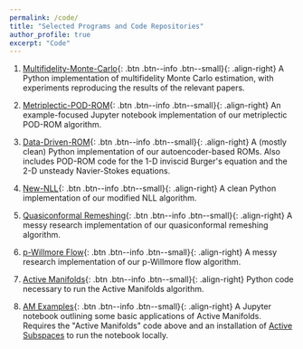 ```yaml
---
permalink: /code/
title: "Selected Programs and Code Repositories"
author_profile: true
excerpt: "Code"
---
```


1. [Multifidelity-Monte-Carlo](https://github.com/agrubertx/Multifidelity-Monte-Carlo){: .btn .btn--info .btn--small}{: .align-right}  A Python implementation of multifidelity Monte Carlo estimation, with experiments reproducing the results of the relevant papers.

1. [Metriplectic-POD-ROM](https://github.com/agrubertx/metriplectic_POD-ROM){: .btn .btn--info .btn--small}{: .align-right}  An example-focused Jupyter notebook implementation of our metriplectic POD-ROM algorithm.

1. [Data-Driven-ROM](https://github.com/agrubertx/Data-Driven-ROM){: .btn .btn--info .btn--small}{: .align-right}  A (mostly clean) Python implementation of our autoencoder-based ROMs.  Also includes POD-ROM code for the 1-D inviscid Burger's equation and the 2-D unsteady Navier-Stokes equations.

1. [New-NLL](https://github.com/agrubertx/New-NLL){: .btn .btn--info .btn--small}{: .align-right}  A clean Python implementation of our modified NLL algorithm.

1. [Quasiconformal Remeshing](https://github.com/agrubertx/MyFEMuS/tree/anthony/applications/Conformal/ex8){: .btn .btn--info .btn--small}{: .align-right}  A messy research implementation of our quasiconformal remeshing algorithm.

1. [p-Willmore Flow](https://github.com/agrubertx/MyFEMuS/tree/anthony/applications/Willmore/WillmoreSurface/ex1){: .btn .btn--info .btn--small}{: .align-right}  A messy research implementation of our p-Willmore flow algorithm.

1. [Active Manifolds](https://github.com/bridgesra/active-manifold-icml2019-code){: .btn .btn--info .btn--small}{: .align-right}  Python code necessary to run the Active Manifolds algorithm.

1. [AM Examples](https://github.com/agrubertx/AMv2/blob/master/ipynb%20files/Examples_toy_and_MHD.ipynb){: .btn .btn--info .btn--small}{: .align-right}  A Jupyter notebook outlining some basic applications of Active Manifolds. Requires the "Active Manifolds" code above and an installation of [Active Subspaces](https://github.com/paulcon/active_subspaces) to run the notebook locally.

<!-- [burgers.py](/files/code/burgers.py){: .btn .btn--info .btn--small}{: .align-right}  A collection of Python programs which computes finite difference solutions to the 1-D inviscid Burgers' equation, along with their sensitivities to various quantities of interest. -->
